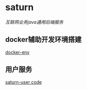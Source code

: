 # saturn

*互联网业务java通用后端服务*

## docker辅助开发环境搭建
[docker-env](./docker-env)

## 用户服务
[saturn-user code](./saturn-user)
